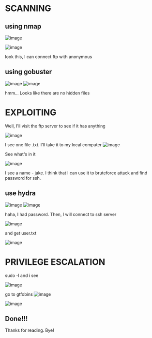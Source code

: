 # SCANNING
## using nmap
![image](https://github.com/nguyenngocdung18/tryhackme/assets/134156226/8efa5a80-c870-482d-aee4-fa7629c15bf4)

![image](https://github.com/nguyenngocdung18/tryhackme/assets/134156226/f142fd40-daf4-4a1d-854b-e1842a4175e3)

look this, I can connect ftp with anonymous
## using gobuster

![image](https://github.com/nguyenngocdung18/tryhackme/assets/134156226/b0883fe5-ac99-41d7-8ad8-10b4918e7306)
![image](https://github.com/nguyenngocdung18/tryhackme/assets/134156226/0fbb12b3-57c2-4b7d-8d9b-369d38c41a89)

hmm... Looks like there are no hidden files

# EXPLOITING
Well, I'll visit the ftp server to see if it has anything

![image](https://github.com/nguyenngocdung18/tryhackme/assets/134156226/3d584357-609b-4620-919f-d206956af73b)

I see one file .txt. I'll take it to my local computer
![image](https://github.com/nguyenngocdung18/tryhackme/assets/134156226/5925b4fb-7b5d-4892-8fcd-14f8d6e4b41d)

See what's in it

![image](https://github.com/nguyenngocdung18/tryhackme/assets/134156226/0e605047-e208-4ba8-856b-af2dc8ec0602)

I see a name - jake. I think that I can use it to bruteforce attack and find password for ssh.
## use hydra
![image](https://github.com/nguyenngocdung18/tryhackme/assets/134156226/9271ab07-6484-4fa4-a6c7-672b5d76184d)
![image](https://github.com/nguyenngocdung18/tryhackme/assets/134156226/276d2a7f-769a-44f8-8e55-cbf4e4e6fb7a)

haha, I had password. Then, I will connect to ssh server

![image](https://github.com/nguyenngocdung18/tryhackme/assets/134156226/41781556-bed3-4ee6-a1c6-7dd212141cd6)

and get user.txt

![image](https://github.com/nguyenngocdung18/tryhackme/assets/134156226/0d749c51-2d74-44cb-b552-6189ed23a39b)

# PRIVILEGE ESCALATION
sudo -l and i see

![image](https://github.com/nguyenngocdung18/tryhackme/assets/134156226/fff44932-fc6c-4531-8edd-fc37050cb5c4)

go to gtfobins 
![image](https://github.com/nguyenngocdung18/tryhackme/assets/134156226/caf202cc-d697-4a5f-9436-c3f4c202c588)

![image](https://github.com/nguyenngocdung18/tryhackme/assets/134156226/eb2e05da-0f84-4a62-a0a1-a3067e736a80)

## Done!!!
Thanks for reading. Bye!
